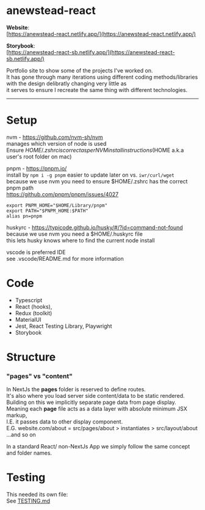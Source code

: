 # anewstead-react

**Website**:  
[https://anewstead-react.netlify.app/](https://anewstead-react.netlify.app/)

**Storybook**:  
[https://anewstead-react-sb.netlify.app/](https://anewstead-react-sb.netlify.app/)

Portfolio site to show some of the projects I've worked on.  
It has gone through many iterations using different coding methods/libraries  
with the design delibratly changing very little as  
it serves to ensure I recreate the same thing with different technologies.  


-----  
# Setup
nvm - https://github.com/nvm-sh/nvm  
manages which version of node is used  
Ensure $HOME/.zshrc is correct as per NVM install instructions  
($HOME a.k.a user's root folder on mac)  

pnpm - https://pnpm.io/  
install by `npm i -g pnpm` easier to update later on vs. `iwr/curl/wget`  
because we use nvm you need to ensure $HOME/.zshrc has the correct pnpm path  
https://github.com/pnpm/pnpm/issues/4027
```
export PNPM_HOME="$HOME/Library/pnpm"
export PATH="$PNPM_HOME:$PATH"
alias pn=pnpm
```

huskyrc - https://typicode.github.io/husky/#/?id=command-not-found  
because we use nvm you need a $HOME/.huskyrc file  
this lets husky knows where to find the current node install

vscode is preferred IDE  
see .vscode/README.md for more information

# Code
- Typescript
- React (hooks),
- Redux (toolkit)
- MaterialUI
- Jest, React Testing Library, Playwright
- Storybook

# Structure
### "pages" vs "content"
In NextJs the **pages** folder is reserved to define routes.  
It's also where you load server side content/data to be static rendered.  
Building on this we implicitly separate page data from page display.  
Meaning each **page** file acts as a data layer with absolute minimum JSX markup,  
I.E. it passes data to other display component.  
E.G. website.com/about = src/pages/about > instantiates > src/layout/about ...and so on  

In a standard React/ non-NextJs App we simply follow the same concept and folder names.

# Testing 
This needed its own file:  
See [TESTING.md](/TESTING.md)




